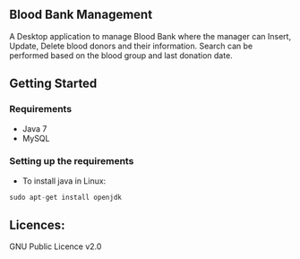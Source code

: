 ## Blood Bank Management
A Desktop application to manage Blood Bank where the manager can Insert, Update, Delete blood donors and their information. Search can be performed based on the blood group and last donation date.

## Getting Started

### Requirements

- Java 7
- MySQL

### Setting up the requirements

* To install java in Linux:
```groovy
sudo apt-get install openjdk
```

## Licences:
GNU Public Licence v2.0
